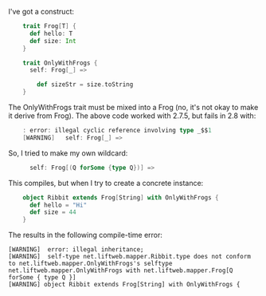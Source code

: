 I've got a construct:

```scala
    trait Frog[T] {
      def hello: T 
      def size: Int                                                                                                                                                          
    }

    trait OnlyWithFrogs {
      self: Frog[_] =>

        def sizeStr = size.toString
    }

```


The OnlyWithFrogs trait must be mixed into a Frog (no, it's not okay to make it derive from Frog).  The above code worked with 2.7.5, but fails in 2.8 with:

```scala
    : error: illegal cyclic reference involving type _$$1
    [WARNING]   self: Frog[_] =>
```


So, I tried to make my own wildcard:

```scala
      self: Frog[(Q forSome {type Q})] =>
```


This compiles, but when I try to create a concrete instance:

```scala
    object Ribbit extends Frog[String] with OnlyWithFrogs {
      def hello = "Hi"
      def size = 44
    }
```


The results in the following compile-time error:

    [WARNING]  error: illegal inheritance;
    [WARNING]  self-type net.liftweb.mapper.Ribbit.type does not conform to net.liftweb.mapper.OnlyWithFrogs's selftype net.liftweb.mapper.OnlyWithFrogs with net.liftweb.mapper.Frog[Q forSome { type Q }]
    [WARNING] object Ribbit extends Frog[String] with OnlyWithFrogs {


